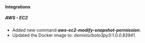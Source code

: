
#### Integrations

##### AWS - EC2

- Added new command ***aws-ec2-modify-snapshot-permission***.
- Updated the Docker image to: *demisto/boto3py3:1.0.0.83941*.
